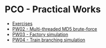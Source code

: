 # PCO - Practical Works

- [Exercises](exercises)
- [PW02 - Multi-threaded MD5 brute-force](pw02)
- [PW03 - Factory simulation](pw03)
- [PW04 - Train branching simulation](pw04)
